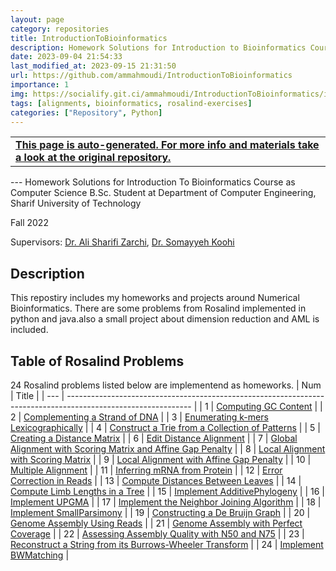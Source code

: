 ```yaml
---
layout: page
category: repositories
title: IntroductionToBioinformatics
description: Homework Solutions for Introduction to Bioinformatics Course as Computer Science B.Sc. Student at Department of Computer Engineering, Sharif University of Technology
date: 2023-09-04 21:54:33 
last_modified_at: 2023-09-15 21:31:50 
url: https://github.com/ammahmoudi/IntroductionToBioinformatics
importance: 1
img: https://socialify.git.ci/ammahmoudi/IntroductionToBioinformatics/image?&forks=1&issues=1&language=1&name=1&owner=1&stargazers=1&theme=Light
tags: [alignments, bioinformatics, rosalind-exercises]
categories: ["Repository", Python]
---
```

<div id="open-in-github" > <table class="table-cv list-group-table"> <tbody> <tr>    <td class="list-group-name"><b>   <a href="https://github.com/ammahmoudi/IntroductionToBioinformatics" rel="external nofollow noopener" target="_blank"><i class="fa-brands fa-github"></i> This page is auto-generated. For more info and materials take a look at the original repository.</a> </b></td></tr> </tbody> </table></div>
---
Homework Solutions for Introduction To Bioinformatics Course as Computer Science B.Sc. Student at Department of Computer Engineering, Sharif University of Technology

Fall 2022

Supervisors: [Dr. Ali Sharifi Zarchi](https://scholar.google.com/citations?user=GbJMZLIAAAAJ&hl=en), [Dr. Somayyeh Koohi](http://sharif.ir/~koohi/)


## Description
This repostiry includes my homeworks and projects around Numerical Bioinformatics.
There are some problems from Rosalind implemented in python and java.also a small project about dimension reduction and AML is included.

## Table of Rosalind Problems
24 Rosalind problems listed below are implementend as homeworks.
| Num | Title                                                                                                         |
| --- | ------------------------------------------------------------------------------------------------------------- |
| 1   | [Computing GC Content](https://rosalind.info/problems/gc/?class=948)                                          |
| 2   | [Complementing a Strand of DNA](https://rosalind.info/problems/revc/?class=948)                               |
| 3   | [Enumerating k-mers Lexicographically](https://rosalind.info/problems/lexf/?class=948)                        |
| 4   | [Construct a Trie from a Collection of Patterns](https://rosalind.info/problems/ba9a/?class=948)              |
| 5   | [Creating a Distance Matrix](https://rosalind.info/problems/pdst/?class=948)                                  |
| 6   | [Edit Distance Alignment](https://rosalind.info/problems/edta/?class=948)                                     |
| 7   | [Global Alignment with Scoring Matrix and Affine Gap Penalty](https://rosalind.info/problems/gaff/?class=948) |
| 8   | [Local Alignment with Scoring Matrix](https://rosalind.info/problems/loca/?class=948)                         |
| 9   | [Local Alignment with Affine Gap Penalty](https://rosalind.info/problems/laff/?class=948)                     |
| 10  | [Multiple Alignment](https://rosalind.info/problems/mult/?class=948)                                          |
| 11  | [Inferring mRNA from Protein](https://rosalind.info/problems/mrna/?class=948)                                 |
| 12  | [Error Correction in Reads](https://rosalind.info/problems/corr/?class=948)                                   |
| 13  | [Compute Distances Between Leaves](https://rosalind.info/problems/ba7a/?class=948)                            |
| 14  | [Compute Limb Lengths in a Tree](https://rosalind.info/problems/ba7b/?class=948)                              |
| 15  | [Implement AdditivePhylogeny](https://rosalind.info/problems/ba7c/?class=948)                                 |
| 16  | [Implement UPGMA](https://rosalind.info/problems/ba7d/?class=948)                                             |
| 17  | [Implement the Neighbor Joining Algorithm](https://rosalind.info/problems/ba7e/?class=948)                    |
| 18  | [Implement SmallParsimony](https://rosalind.info/problems/ba7f/?class=948)                                    |
| 19  | [Constructing a De Bruijn Graph](https://rosalind.info/problems/dbru/?class=948)                              |
| 20  | [Genome Assembly Using Reads](https://rosalind.info/problems/gasm/?class=948)                                 |
| 21  | [Genome Assembly with Perfect Coverage](https://rosalind.info/problems/pcov/?class=948)                       |
| 22  | [Assessing Assembly Quality with N50 and N75](https://rosalind.info/problems/asmq/?class=948)                 |
| 23  | [Reconstruct a String from its Burrows-Wheeler Transform](https://rosalind.info/problems/ba9j/?class=948)     |
| 24  | [Implement BWMatching](https://rosalind.info/problems/ba9l/?class=948)                                        |
